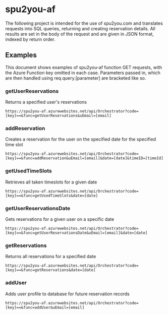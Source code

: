 # spu2you-af

The following project is intended for the use of spu2you.com and translates requests into SQL queries, returning 
and creating reservation details. All results are set in the body of the request and are given in JSON format, indexed 
by return order. 

## Examples

This document shows examples of spu2you-af function GET requests, with the Azure Function key omitted in each case. 
Parameters passed in, which are then handled using req.query.[parameter] are bracketed like so. 

### getUserReservations
Returns a specified user's reservations
```
https://spu2you-af.azurewebsites.net/api/Orchestrator?code=[key]==&func=getUserReservations&uEmail=[email]
```

### addReservation
Creates a reservation for the user on the specified date for the specified time slot 
```
https://spu2you-af.azurewebsites.net/api/Orchestrator?code=[key]==&func=addReservation&uEmail=[email]&date=[date]&timeID=[timeId]
```

### getUsedTimeSlots
Retrieves all taken timeslots for a given date 
```
https://spu2you-af.azurewebsites.net/api/Orchestrator?code=[key]==&func=getUsedTimeSlots&date=[date]
```

### getUserReservationsDate
Gets reservations for a given user on a specific date
```
https://spu2you-af.azurewebsites.net/api/Orchestrator?code=[key]==&func=getUserReservationsDate&uEmail=[email]&date=[date]
```

### getReservations
Returns all reservations for a specified date
```
https://spu2you-af.azurewebsites.net/api/Orchestrator?code=[key]==&func=getReservations&date=[date]
```

### addUser
Adds user profile to database for future reservation records
```
https://spu2you-af.azurewebsites.net/api/Orchestrator?code=[key]==&func=addUser&uEmail=[email]
```

